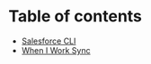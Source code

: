 # Table of contents

* [Salesforce CLI](./sfdx-instructions.md)
* [When I Work Sync](./wiw-sync-instructions.md)

